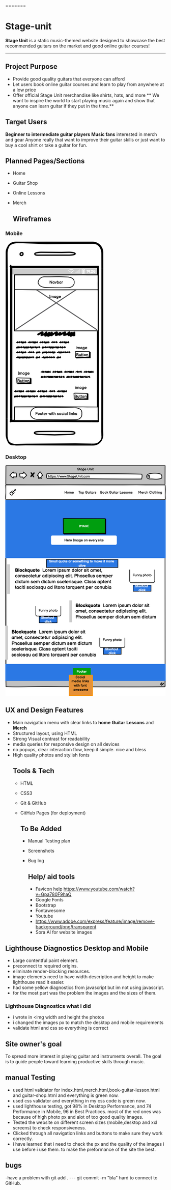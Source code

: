 

=======
# Stage-unit

**Stage Unit** is a static music-themed website designed to showcase the best recommended guitars on the market and good online guitar courses!

---

## Project Purpose

- Provide good quality guitars that everyone can afford
- Let users book online guitar courses and learn to play from anywhere at a low price
- Offer official Stage Unit merchandise like shirts, hats, and more
 ** We want to inspire the world to start playing music again and show that anyone can learn guitar if they put in the time.**

## Target Users 

**Beginner to intermediate guitar players**
**Music fans** interested in merch and gear
Anyone really that want to improve their guitar skills or just want to buy a cool shirt or take a guitar for fun.

## Planned Pages/Sections
- Home
- Guitar Shop
- Online Lessons
- Merch

  ## Wireframes

### Mobile
![Mobile Wireframe](assets/images/mobile.png)

### Desktop
![Desktop Wireframe](assets/images/desktop-wireframe1.png)


## UX and Design Features
- Main navigation menu with clear links to **home** **Guitar** **Lessons** and **Merch**
- Structured layout, using HTML
- Strong Visual contrast for readability
- media queries for responsive design on all devices
- no popups, clear interaction flow, keep it simple. nice and bless
- High quality photos and stylish fonts
  ## Tools & Tech
  - HTML
  - CSS3
  - Git & GitHub
  - GitHub Pages (for deployment)
 
    ## To Be Added
    - Manual Testing plan
    - Screenshots
    - Bug log

      ## Help/ aid tools
      - Favicon help https://www.youtube.com/watch?v=Gpa780F9haQ
      - Google Fonts
      - Bootstrap
      - Fontawesome
      - Youtube
      - https://www.adobe.com/express/feature/image/remove-background/png/transparent
      - Sora AI for website images
  
## Lighthouse Diagnostics Desktop and Mobile
- Large contentful paint element.
- preconnect to required origins.
- eliminate render-blocking resources.
- image elements need to have width description and height to make lighthouse read it easier.
- had some yellow diagnostics from javascript but im not using javascript.
- for the most part was the problem the images and the sizes of them.
  
### Lighthouse Diagnostics what i did
- i wrote in <img  width and height the photos
- i changed the images px to match the desktop and mobile requirements
- validate html and css so everything is correct
  
  

## Site owner's goal
To spread more interest in playing guitar and instruments overall. The goal is to guide people toward learning productive skills through music.

  ## manual Testing
  - used html validator for index.html,merch.html,book-guitar-lesson.html and guitar-shop.html and everything is green now.
  - used css validator and everything in my css code is green now.
  - used lighthouse testing, got 98% in Desktop Performance, and 74 Performance in Mobile, 96 in Best Practices. most of the red ones was because of high photo px and alot of too good quality images.
  - Tested the website on different screen sizes (mobile,desktop and xxl screens) to check responsiveness.
  - Clicked through all navigation links and buttons to make sure they work correctly.
  - i have learned that i need to check the px and the quality of the images i use before i use them. to make the preformance of the site the best.


  ## bugs
  -have a problem with git add . --- git commit -m "bla" hard to connect to GitHub.
 




